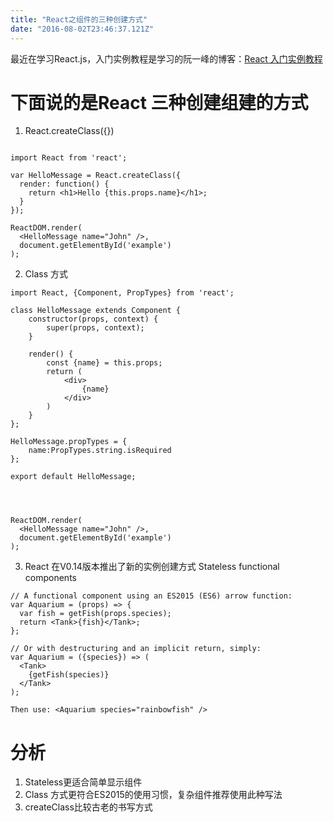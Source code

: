 ```yaml
---
title: "React之组件的三种创建方式"
date: "2016-08-02T23:46:37.121Z"
---
```


最近在学习React.js，入门实例教程是学习的阮一峰的博客：[React 入门实例教程](http://www.ruanyifeng.com/blog/2015/03/react.html)

# 下面说的是React 三种创建组建的方式

1. React.createClass({})
    
```

import React from 'react';

var HelloMessage = React.createClass({
  render: function() {
    return <h1>Hello {this.props.name}</h1>;
  }
});

ReactDOM.render(
  <HelloMessage name="John" />,
  document.getElementById('example')
);

```
    
2. Class 方式
    
```
import React, {Component, PropTypes} from 'react';

class HelloMessage extends Component {
    constructor(props, context) {
        super(props, context);
    }

    render() {
        const {name} = this.props;
        return (
            <div>
                {name}
            </div>
        )
    }
};

HelloMessage.propTypes = {
    name:PropTypes.string.isRequired
};

export default HelloMessage;




ReactDOM.render(
  <HelloMessage name="John" />,
  document.getElementById('example')
);

```


3. React 在V0.14版本推出了新的实例创建方式 Stateless functional components

```
// A functional component using an ES2015 (ES6) arrow function:
var Aquarium = (props) => {
  var fish = getFish(props.species);
  return <Tank>{fish}</Tank>;
};

// Or with destructuring and an implicit return, simply:
var Aquarium = ({species}) => (
  <Tank>
    {getFish(species)}
  </Tank>
);

Then use: <Aquarium species="rainbowfish" />

```
    
# 分析
1. Stateless更适合简单显示组件
2. Class 方式更符合ES2015的使用习惯，复杂组件推荐使用此种写法
3. createClass比较古老的书写方式

